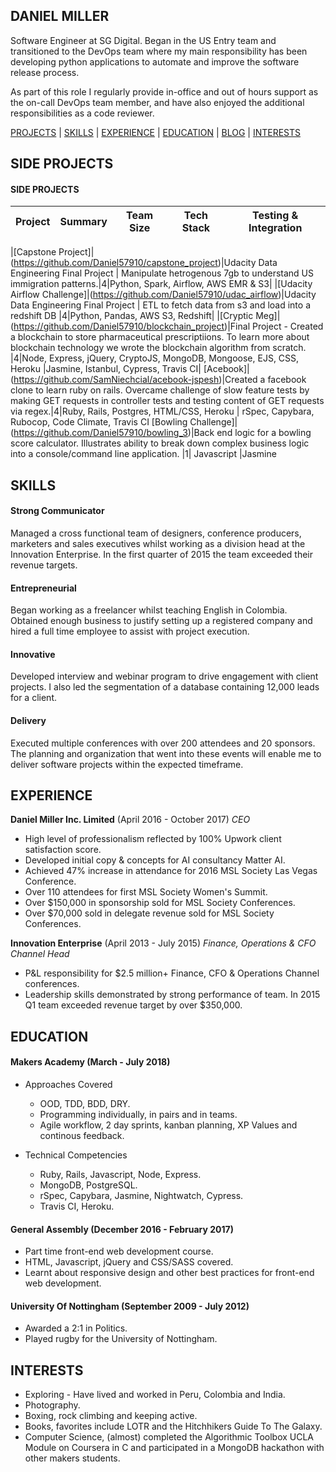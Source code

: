 ## DANIEL MILLER

Software Engineer at SG Digital. Began in the US Entry team and transitioned to the DevOps team where my main responsibility has been developing python applications to automate and improve the software release process. 

As part of this role I regularly provide in-office and out of hours support as the on-call DevOps team member, and have also enjoyed the additional responsibilities as a code reviewer. 

[PROJECTS](#PROJECTS) | [SKILLS](#SKILLS) | [EXPERIENCE](#EXPERIENCE) | [EDUCATION](#EDUCATION) | [BLOG](https://medium.com/@danielmiller5791) | [INTERESTS](#INTERESTS)

## SIDE PROJECTS

#### SIDE PROJECTS
|Project|Summary|Team Size|Tech Stack|Testing & Integration|
|-------|-------|---------|----------|-------|

|[Capstone Project]|(https://github.com/Daniel57910/capstone_project)|Udacity Data Engineering Final Project | Manipulate hetrogenous 7gb to understand US immigration patterns.|4|Python, Spark, Airflow, AWS EMR & S3|
|[Udacity Airflow Challenge]|(https://github.com/Daniel57910/udac_airflow)|Udacity Data Engineering Final Project | ETL to fetch data from s3 and load into a redshift DB  |4|Python, Pandas, AWS S3, Redshift|
|[Cryptic Meg]|(https://github.com/Daniel57910/blockchain_project)|Final Project - Created a blockchain to store pharmaceutical prescriptiions. To learn more about blockchain technology we wrote the blockchain algorithm from scratch.  |4|Node, Express, jQuery, CryptoJS, MongoDB, Mongoose, EJS, CSS, Heroku |Jasmine, Istanbul, Cypress, Travis CI|
[Acebook]|(https://github.com/SamNiechcial/acebook-jspesh)|Created a facebook clone to learn ruby on rails.  Overcame challenge of slow feature tests by making GET requests in controller tests and testing content of GET requests via regex.|4|Ruby, Rails, Postgres, HTML/CSS, Heroku | rSpec, Capybara, Rubocop, Code Climate, Travis CI
[Bowling Challenge]|(https://github.com/Daniel57910/bowling_3)|Back end logic for a bowling score calculator. Illustrates ability to break down complex business logic into a console/command line application. |1| Javascript |Jasmine

## SKILLS

#### Strong Communicator                                                                                                                                                      
Managed a cross functional team of designers, conference producers, marketers and sales executives whilst working as a division head at the Innovation Enterprise. In the first quarter of 2015 the team exceeded their revenue targets.
#### Entrepreneurial 
Began working as a freelancer whilst teaching English in Colombia. Obtained enough business to justify setting up a registered company and hired a full time employee to assist with project execution. 
#### Innovative 
Developed interview and webinar program to drive engagement with client projects. I also led the segmentation of a database containing 12,000 leads for a client.
#### Delivery
Executed multiple conferences with over 200 attendees and 20 sponsors. The planning and organization that went into these events will enable me to deliver software projects within the expected timeframe. 

## EXPERIENCE

**Daniel Miller Inc. Limited** (April 2016 - October 2017)
*CEO*
 - High level of professionalism reflected by 100% Upwork client satisfaction score.
 - Developed initial copy & concepts for AI consultancy Matter AI.
 - Achieved 47% increase in attendance for 2016 MSL Society Las Vegas Conference.
 - Over 110 attendees for first MSL Society Women's Summit.
 - Over $150,000 in sponsorship sold for MSL Society Conferences.
 - Over $70,000 sold in delegate revenue sold for MSL Society Conferences.

**Innovation Enterprise** (April 2013 - July 2015)
*Finance, Operations & CFO Channel Head*
 - P&L responsibility for $2.5 million+ Finance, CFO & Operations Channel conferences.
 - Leadership skills demonstrated by strong performance of team. In 2015 Q1 team exceeded revenue target by over $350,000.

## EDUCATION

#### Makers Academy (March - July 2018)
* Approaches Covered
  - OOD, TDD, BDD, DRY.
  - Programming individually, in pairs and in teams.
  - Agile workflow, 2 day sprints, kanban planning, XP Values and continous feedback.

* Technical Competencies
   - Ruby, Rails, Javascript, Node, Express.
  - MongoDB, PostgreSQL.
  - rSpec, Capybara, Jasmine, Nightwatch, Cypress.
  - Travis CI, Heroku.

#### General Assembly (December 2016 - February 2017)
 - Part time front-end web development course.
 - HTML, Javascript, jQuery and CSS/SASS covered.
 - Learnt about responsive design and other best practices for front-end web development.

#### University Of Nottingham (September 2009 - July 2012)
 - Awarded a 2:1 in Politics.
 - Played rugby for the University of Nottingham.
 
## INTERESTS

 - Exploring - Have lived and worked in Peru, Colombia and India. 
 - Photography.
 - Boxing, rock climbing and keeping active.
 - Books, favorites include LOTR and the Hitchhikers Guide To The Galaxy.
 - Computer Science, (almost) completed the Algorithmic Toolbox UCLA Module on Coursera in C and participated in a MongoDB hackathon with other makers students.
